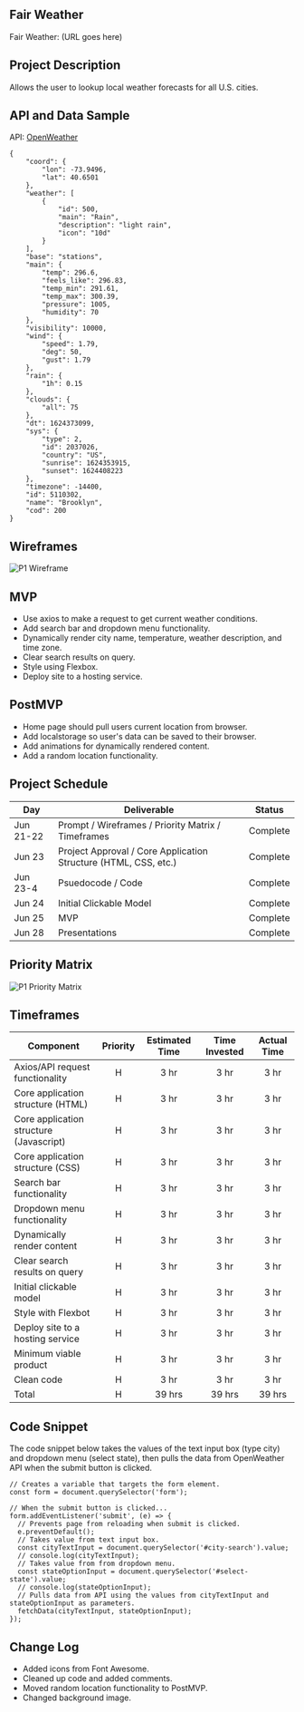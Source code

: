 ## Fair Weather

Fair Weather: (URL goes here)


## Project Description

Allows the user to lookup local weather forecasts for all U.S. cities.


## API and Data Sample

API: [OpenWeather](https://openweathermap.org/current)

```
{
    "coord": {
        "lon": -73.9496,
        "lat": 40.6501
    },
    "weather": [
        {
            "id": 500,
            "main": "Rain",
            "description": "light rain",
            "icon": "10d"
        }
    ],
    "base": "stations",
    "main": {
        "temp": 296.6,
        "feels_like": 296.83,
        "temp_min": 291.61,
        "temp_max": 300.39,
        "pressure": 1005,
        "humidity": 70
    },
    "visibility": 10000,
    "wind": {
        "speed": 1.79,
        "deg": 50,
        "gust": 1.79
    },
    "rain": {
        "1h": 0.15
    },
    "clouds": {
        "all": 75
    },
    "dt": 1624373099,
    "sys": {
        "type": 2,
        "id": 2037026,
        "country": "US",
        "sunrise": 1624353915,
        "sunset": 1624408223
    },
    "timezone": -14400,
    "id": 5110302,
    "name": "Brooklyn",
    "cod": 200
}
```


## Wireframes

![P1 Wireframe](https://user-images.githubusercontent.com/66581031/122944389-c9fdf500-d345-11eb-95d7-bef75edb2d7f.png)


## MVP 

- Use axios to make a request to get current weather conditions.
- Add search bar and dropdown menu functionality.
- Dynamically render city name, temperature, weather description, and time zone.
- Clear search results on query.
- Style using Flexbox.
- Deploy site to a hosting service.


## PostMVP  

- Home page should pull users current location from browser.
- Add localstorage so user's data can be saved to their browser.
- Add animations for dynamically rendered content.
- Add a random location functionality.


## Project Schedule

|  Day | Deliverable | Status
|---|---| ---|
|Jun 21-22| Prompt / Wireframes / Priority Matrix / Timeframes | Complete
|Jun 23| Project Approval / Core Application Structure (HTML, CSS, etc.) | Complete
|Jun 23-4| Psuedocode / Code | Complete
|Jun 24| Initial Clickable Model | Complete
|Jun 25| MVP | Complete
|Jun 28| Presentations | Complete


## Priority Matrix

![P1 Priority Matrix](https://user-images.githubusercontent.com/66581031/122933019-3d9b0480-d33c-11eb-83d9-b1f82e854422.png)


## Timeframes

| Component | Priority | Estimated Time | Time Invested | Actual Time |
| --- | :---: |  :---: | :---: | :---: |
| Axios/API request functionality | H | 3 hr | 3 hr | 3 hr |
| Core application structure (HTML) | H | 3 hr | 3 hr | 3 hr |
| Core application structure (Javascript) | H | 3 hr | 3 hr | 3 hr |
| Core application structure (CSS) | H | 3 hr | 3 hr | 3 hr |
| Search bar functionality | H | 3 hr | 3 hr | 3 hr |
| Dropdown menu functionality | H | 3 hr | 3 hr | 3 hr |
| Dynamically render content | H | 3 hr | 3 hr | 3 hr |
| Clear search results on query | H | 3 hr | 3 hr | 3 hr |
| Initial clickable model | H | 3 hr | 3 hr | 3 hr |
| Style with Flexbot| H | 3 hr | 3 hr | 3 hr |
| Deploy site to a hosting service| H | 3 hr | 3 hr | 3 hr |
| Minimum viable product | H | 3 hr | 3 hr | 3 hr |
| Clean code | H | 3 hr | 3 hr | 3 hr |
| Total | H | 39 hrs| 39 hrs | 39 hrs |


## Code Snippet

The code snippet below takes the values of the text input box (type city) and dropdown menu (select state), then pulls the data from OpenWeather API when the submit button is clicked.

```
// Creates a variable that targets the form element.
const form = document.querySelector('form');

// When the submit button is clicked...
form.addEventListener('submit', (e) => {
  // Prevents page from reloading when submit is clicked.
  e.preventDefault();
  // Takes value from text input box.
  const cityTextInput = document.querySelector('#city-search').value;
  // console.log(cityTextInput);
  // Takes value from from dropdown menu.
  const stateOptionInput = document.querySelector('#select-state').value;
  // console.log(stateOptionInput);
  // Pulls data from API using the values from cityTextInput and stateOptionInput as parameters.
  fetchData(cityTextInput, stateOptionInput);
});
```


## Change Log

- Added icons from Font Awesome.
- Cleaned up code and added comments.
- Moved random location functionality to PostMVP.
- Changed background image.
